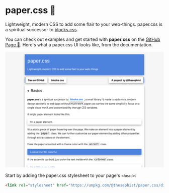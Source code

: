 # paper.css 📜

Lightweight, modern CSS to add some flair to your web-things. paper.css is a spiritual successor to [blocks.css](https://github.com/thesephist/blocks.css).

You can check out examples and get started with **paper.css** on the [GitHub Page 📖](https://thesephist.github.io/paper.css/). Here's what a paper.css UI looks like, from the documentation.

![paper.css demo](assets/screenshot.png)

Start by adding the paper.css stylesheet to your page's `<head>`:

```html
<link rel="stylesheet" href="https://unpkg.com/@thesephist/paper.css/dist/paper.min.css" />
```

